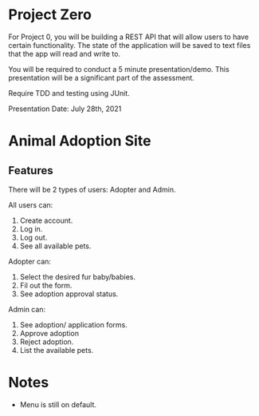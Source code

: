 # Project Zero
For Project 0, you will be building a REST API that will allow users to have certain functionality. The state of the application will be saved to text files that the app will read and write to.

You will be required to conduct a 5 minute presentation/demo. This presentation will be a significant part of the assessment.

Require TDD and testing using JUnit.

Presentation Date: July 28th, 2021

# Animal Adoption Site

## Features

There will be 2 types of users: Adopter and Admin.

All users can:

1. Create account.
2. Log in.
3. Log out.
4. See all available pets.


Adopter can:

1. Select the desired fur baby/babies.
3. Fil out the form.
4. See adoption approval status.

Admin can:

1. See adoption/ application forms.
2. Approve adoption
3. Reject adoption.
4. List the available pets. 

# Notes
- Menu is still on default. 
